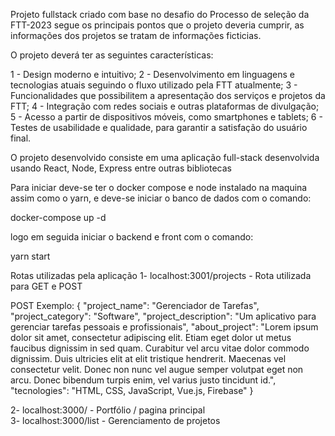 Projeto fullstack criado com base no desafio do Processo de seleção da FTT-2023 segue os principais pontos que o
projeto deveria cumprir, as informações dos projetos se tratam de informações ficticias.

O projeto deverá ter as seguintes características:

1 - Design moderno e intuitivo;
2 - Desenvolvimento em linguagens e tecnologias atuais seguindo o fluxo utilizado pela FTT atualmente;
3 - Funcionalidades que possibilitem a apresentação dos serviços e projetos da FTT;
4 - Integração com redes sociais e outras plataformas de divulgação;
5 - Acesso a partir de dispositivos móveis, como smartphones e tablets;
6 - Testes de usabilidade e qualidade, para garantir a satisfação do usuário final.

O projeto desenvolvido consiste em uma aplicação full-stack desenvolvida usando React, Node, Express entre outras bibliotecas

Para iniciar deve-se ter o docker compose e node instalado na maquina assim como o yarn, e deve-se iniciar o banco de dados com o comando: 

  docker-compose up -d

logo em seguida iniciar o backend e front com o comando:

  yarn start

Rotas utilizadas pela aplicação
1- localhost:3001/projects - Rota utilizada para GET e POST

POST Exemplo: 
{
  "project_name": "Gerenciador de Tarefas",
  "project_category": "Software",
  "project_description": "Um aplicativo para gerenciar tarefas pessoais e profissionais",
  "about_project": "Lorem ipsum dolor sit amet, consectetur adipiscing elit. Etiam eget dolor ut metus faucibus dignissim in sed quam. 
   Curabitur vel arcu vitae dolor commodo dignissim. Duis ultricies elit at elit tristique hendrerit. Maecenas vel consectetur velit. 
   Donec non nunc vel augue semper volutpat eget non arcu. Donec bibendum turpis enim, vel varius justo tincidunt id.",
  "tecnologies": "HTML, CSS, JavaScript, Vue.js, Firebase"
}

2- localhost:3000/        - Portfólio / pagina principal        
3- localhost:3000/list    - Gerenciamento de projetos
